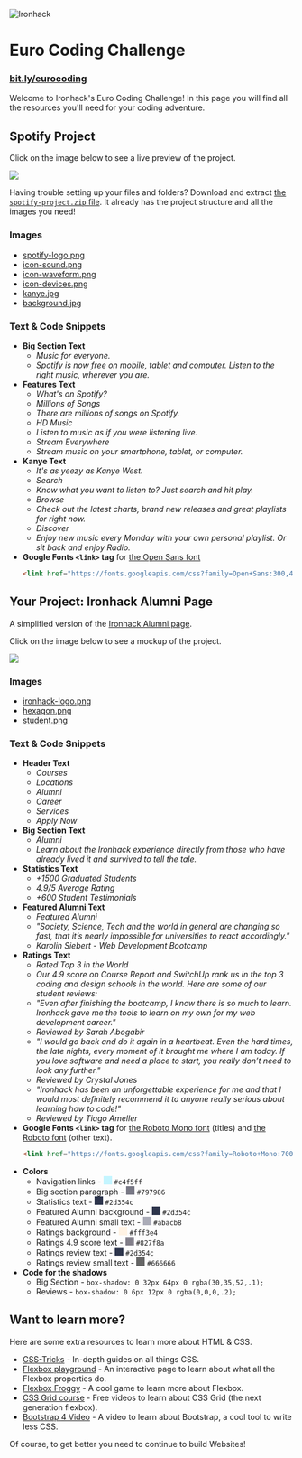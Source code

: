 ![Ironhack](https://s3-eu-west-1.amazonaws.com/ih-materials/uploads/upload_6e171edc323b4df30ae1f1cefe63c7e2.png)

Euro Coding Challenge
=====================

### [bit.ly/eurocoding](http://bit.ly/eurocoding)

Welcome to Ironhack's Euro Coding Challenge!
In this page you will find all the resources you'll need for your coding adventure.


Spotify Project
---------------
Click on the image below to see a live preview of the project.

[![](https://s3-eu-west-1.amazonaws.com/ih-materials/uploads/upload_14b5e8b742514a7d5e737ac67a956367.png)](https://ironhack.github.io/euro-coding-challenge/spotify)

Having trouble setting up your files and folders?
Download and extract [the `spotify-project.zip` file](spotify/spotify-project.zip?raw=true). It already has the project structure and all the images you need!

### Images ###
- [spotify-logo.png](spotify/images/spotify-logo.png?raw=true)
- [icon-sound.png](spotify/images/icon-sound.png?raw=true)
- [icon-waveform.png](spotify/images/icon-waveform.png?raw=true)
- [icon-devices.png](spotify/images/icon-devices.png?raw=true)
- [kanye.jpg](spotify/images/kanye.jpg?raw=true)
- [background.jpg](spotify/images/background.jpg?raw=true)

### Text & Code Snippets ###
- **Big Section Text**
  * _Music for everyone._
  * _Spotify is now free on mobile, tablet and computer. Listen to the right music, wherever you are._
- **Features Text**
  * _What's on Spotify?_
  * _Millions of Songs_
  * _There are millions of songs on Spotify._
  * _HD Music_
  * _Listen to music as if you were listening live._
  * _Stream Everywhere_
  * _Stream music on your smartphone, tablet, or computer._
- **Kanye Text**
  * _It's as yeezy as Kanye West._
  * _Search_
  * _Know what you want to listen to? Just search and hit play._
  * _Browse_
  * _Check out the latest charts, brand new releases and great playlists for right now._
  * _Discover_
  * _Enjoy new music every Monday with your own personal playlist. Or sit back and enjoy Radio._
- **Google Fonts `<link>` tag** for [the Open Sans font](https://fonts.google.com/specimen/Open+Sans)
  ```html
  <link href="https://fonts.googleapis.com/css?family=Open+Sans:300,400" rel="stylesheet">
  ```


Your Project: Ironhack Alumni Page
----------------------------------
A simplified version of the [Ironhack Alumni page](https://www.ironhack.com/en/alumni).

Click on the image below to see a mockup of the project.

[![](https://s3-eu-west-1.amazonaws.com/ih-materials/uploads/upload_31159ad947a7211f74e81dde5d48aefa.png)](https://s3-eu-west-1.amazonaws.com/ih-materials/uploads/upload_c77fc7be3f64944897f2d0c219c2404d.png)

### Images ###
- [ironhack-logo.png](ironhack/images/ironhack-logo.png?raw=true)
- [hexagon.png](ironhack/images/hexagon.png?raw=true)
- [student.png](ironhack/images/student.png?raw=true)

### Text & Code Snippets ###
- **Header Text**
  * _Courses_
  * _Locations_
  * _Alumni_
  * _Career_
  * _Services_
  * _Apply Now_
- **Big Section Text**
  * _Alumni_
  * _Learn about the Ironhack experience directly from those who have already lived it and survived to tell the tale._
- **Statistics Text**
  * _+1500 Graduated Students_
  * _4.9/5 Average Rating_
  * _+600 Student Testimonials_
- **Featured Alumni Text**
  * _Featured Alumni_
  * _"Society, Science, Tech and the world in general are changing so fast, that it’s nearly impossible for universities to react accordingly."_
  * _Karolin Siebert - Web Development Bootcamp_
- **Ratings Text**
  * _Rated Top 3 in the World_
  * _Our 4.9 score on Course Report and SwitchUp rank us in the top 3 coding and design schools in the world. Here are some of our student reviews:_
  * _"Even after finishing the bootcamp, I know there is so much to learn. Ironhack gave me the tools to learn on my own for my web development career."_
  * _Reviewed by Sarah Abogabir_
  * _"I would go back and do it again in a heartbeat. Even the hard times, the late nights, every moment of it brought me where I am today. If you love software and need a place to start, you really don’t need to look any further."_
  * _Reviewed by Crystal Jones_
  * _"Ironhack has been an unforgettable experience for me and that I would most definitely recommend it to anyone really serious about learning how to code!"_
  * _Reviewed by Tiago Ameller_
- **Google Fonts `<link>` tag** for [the Roboto Mono font](https://fonts.google.com/specimen/Roboto+Mono) (titles)
  and [the Roboto font](https://fonts.google.com/specimen/Roboto) (other text).
  ```html
  <link href="https://fonts.googleapis.com/css?family=Roboto+Mono:700|Roboto" rel="stylesheet">
  ```
- **Colors**
  * Navigation links - <span style="display: inline-block; width: 15px; height: 15px; background-color: #c4f5ff"></span> `#c4f5ff`
  * Big section paragraph - <span style="display: inline-block; width: 15px; height: 15px; background-color: #797986"></span> `#797986`
  * Statistics text - <span style="display: inline-block; width: 15px; height: 15px; background-color: #2d354c"></span> `#2d354c`
  * Featured Alumni background - <span style="display: inline-block; width: 15px; height: 15px; background-color: #2d354c"></span> `#2d354c`
  * Featured Alumni small text - <span style="display: inline-block; width: 15px; height: 15px; background-color: #abacb8"></span> `#abacb8`
  * Ratings background - <span style="display: inline-block; width: 15px; height: 15px; background-color: #fff3e4"></span> `#fff3e4`
  * Ratings 4.9 score text - <span style="display: inline-block; width: 15px; height: 15px; background-color: #827f8a"></span> `#827f8a`
  * Ratings review text - <span style="display: inline-block; width: 15px; height: 15px; background-color: #2d354c"></span> `#2d354c`
  * Ratings review small text - <span style="display: inline-block; width: 15px; height: 15px; background-color: #666666"></span> `#666666`
- **Code for the shadows**
  * Big Section - `box-shadow: 0 32px 64px 0 rgba(30,35,52,.1);`
  * Reviews - `box-shadow: 0 6px 12px 0 rgba(0,0,0,.2);`


Want to learn more?
-------------------

Here are some extra resources to learn more about HTML & CSS.

- [CSS-Tricks](https://css-tricks.com/) - In-depth guides on all things CSS.
- [Flexbox playground](https://codepen.io/enxaneta/full/adLPwv) - An interactive page to learn about what all the Flexbox properties do.
- [Flexbox Froggy](https://flexboxfroggy.com/) - A cool game to learn more about Flexbox.
- [CSS Grid course](https://cssgrid.io/) - Free videos to learn about CSS Grid (the next generation flexbox).
- [Bootstrap 4 Video](https://youtu.be/9cKsq14Kfsw) - A video to learn about Bootstrap, a cool tool to write less CSS.

Of course, to get better you need to continue to build Websites!
